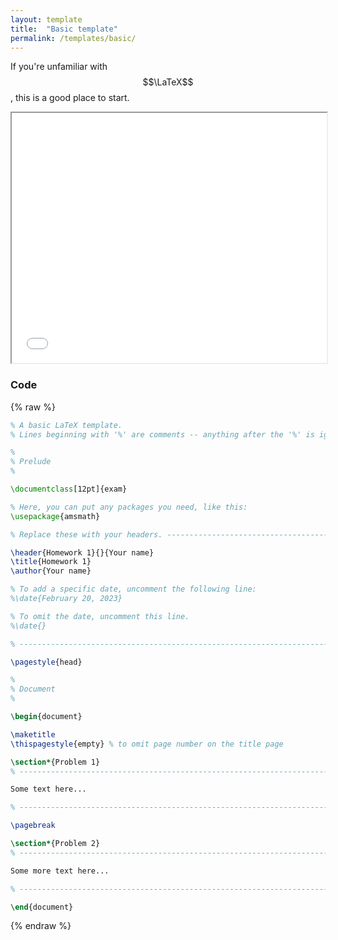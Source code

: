 ```yaml
---
layout: template
title:  "Basic template"
permalink: /templates/basic/
---
```


If you're unfamiliar with $$\LaTeX$$, this is a good place to start.

<div class="padding"></div>

<!--pdf-->
<iframe src="/latex-savvy/assets/static/templates/basic.pdf#toolbar=0" width="100%" height="400px">
</iframe>

<br>

### Code

{% raw %}
```tex
% A basic LaTeX template.
% Lines beginning with '%' are comments -- anything after the '%' is ignored.

%
% Prelude
%

\documentclass[12pt]{exam}

% Here, you can put any packages you need, like this:
\usepackage{amsmath}

% Replace these with your headers. --------------------------------------------

\header{Homework 1}{}{Your name}
\title{Homework 1}
\author{Your name}

% To add a specific date, uncomment the following line:
%\date{February 20, 2023}

% To omit the date, uncomment this line.
%\date{}

% -----------------------------------------------------------------------------

\pagestyle{head}

%
% Document
%

\begin{document}

\maketitle
\thispagestyle{empty} % to omit page number on the title page

\section*{Problem 1}
% -----------------------------------------------------------------------------

Some text here...

% -----------------------------------------------------------------------------

\pagebreak

\section*{Problem 2}
% -----------------------------------------------------------------------------

Some more text here...

% -----------------------------------------------------------------------------

\end{document}
```
{% endraw %}
